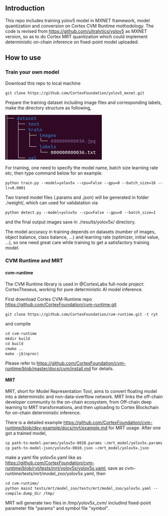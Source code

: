 ## Introduction
This repo includes training yolov5 model in MXNET framework, model quantization and conversion on Cortex CVM Runtime mothodology. The code is revised from https://github.com/ultralytics/yolov5 as MXNET version, so as to do Cortex MRT quantization which could implement deterministic on-chain inference on fixed-point model uploaded.
## How to use
### Train your own model
Download this repo to local machine

    git clone https://github.com/CortexFoundation/yolov5_mxnet.git 

Prepare the training dataset including image files and corresponding labels, make the directory structure as following,

![dataset directory structure](https://github.com/CortexFoundation/yolov5_mxnet/blob/main/src/tree.jpg)

For training, one need to specify the model name, batch size learning rate etc, then type command below for an example.

    python train.py --model=yolov5x --cpu=False --gpu=0 --batch_size=16 --lr=0.0001

Two traned model files (.params and .json) will be generated in folder ./weight/, which can used for validatation via 

    python detect.py --model=yolov5x --cpu=False --gpu=0 --batch_size=1

and the final output images save in ./results/yolov5x/ directory.

The model accuracy in training depends on datasets (number of images, object balance, class balance, ...) and learning rate (optimizer, initial value, ...), so one need great care while training to get a satisfactory training model.

### CVM Runtime and MRT
#### cvm-runtime

The CVM Runtime library is used in @CortexLabs full-node project: CortexTheseus, working for pure deterministic AI model inference.

First download Cortex CVM-Runtime repo https://github.com/CortexFoundation/cvm-runtime.git

    git clone https://github.com/CortexFoundation/cvm-runtime.git -t ryt

and compile

    cd cvm-runtime
    mkdir build
    cd build
    cmake ..
    make -j$(nproc)

Please refer to https://github.com/CortexFoundation/cvm-runtime/blob/master/docs/cvm/install.md for details.

#### MRT

MRT, short for Model Representation Tool, aims to convert floating model into a deterministic and non-data-overflow network. MRT links the off-chain developer community to the on-chain ecosystem, from Off-chain deep learning to MRT transformations, and then uploading to Cortex Blockchain for on-chain deterministic inference.

There is a detailed example https://github.com/CortexFoundation/cvm-runtime/blob/dev-example/docs/mrt/example.md for MRT usage. After one got a trained model,

    cp path-to-model-params/yolov5x-0010.params ~/mrt_model/yolov5x.params
    cp path-to-model-json/yolov5x-0010.json ~/mrt_model/yolov5x.json

make a yaml file yolov5x.yaml like as https://github.com/CortexFoundation/cvm-runtime/blob/ryt/tests/mrt/yolov5s/yolov5s.yaml, save as cvm-runtime/tests/mrt/model_zoo/yolov5x.yaml, then

    cd cvm-runtime/
    python main2 tests/mrt/model_zoo/tests/mrt/model_zoo/yolov5x.yaml --compile.dump_dir /tmp/

MRT will generate two files in /tmp/yolov5x_cvm/ includind fixed-point parameter file "params" and symbol file "symbol".


    


